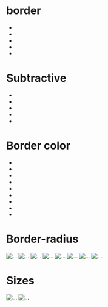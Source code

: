 # border 


- <span class="border"></span>
- <span class="border-top"></span>
- <span class="border-right"></span>
- <span class="border-bottom"></span>
- <span class="border-left"></span>








# Subtractive

- <span class="border-0"></span>
- <span class="border-top-0"></span>
- <span class="border-right-0"></span>
- <span class="border-bottom-0"></span>
- <span class="border-left-0"></span>



# Border color


- <span class="border border-primary"></span>
- <span class="border border-secondary"></span>
- <span class="border border-success"></span>
- <span class="border border-danger"></span>
- <span class="border border-warning"></span>
- <span class="border border-info"></span>
- <span class="border border-light"></span>
- <span class="border border-dark"></span>
- <span class="border border-white"></span>


# Border-radius




<img src="..." alt="..." class="rounded">
<img src="..." alt="..." class="rounded-top">
<img src="..." alt="..." class="rounded-right">
<img src="..." alt="..." class="rounded-bottom">
<img src="..." alt="..." class="rounded-left">
<img src="..." alt="..." class="rounded-circle">
<img src="..." alt="..." class="rounded-pill">
<img src="..." alt="..." class="rounded-0">



# Sizes


<img src="..." alt="..." class="rounded-sm">
<img src="..." alt="..." class="rounded-lg">
